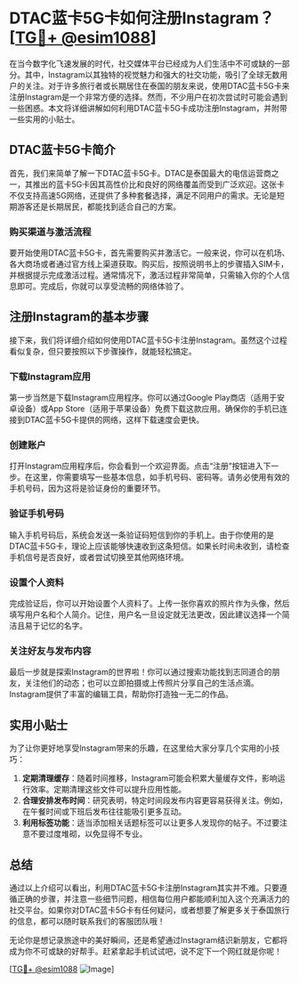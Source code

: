 # DTAC蓝卡5G卡如何注册Instagram？[[TG💪+ @esim1088](https://t.me/s/esim1088)]

在当今数字化飞速发展的时代，社交媒体平台已经成为人们生活中不可或缺的一部分。其中，Instagram以其独特的视觉魅力和强大的社交功能，吸引了全球无数用户的关注。对于许多旅行者或长期居住在泰国的朋友来说，使用DTAC蓝卡5G卡来注册Instagram是一个非常方便的选择。然而，不少用户在初次尝试时可能会遇到一些困惑。本文将详细讲解如何利用DTAC蓝卡5G卡成功注册Instagram，并附带一些实用的小贴士。

## DTAC蓝卡5G卡简介

首先，我们来简单了解一下DTAC蓝卡5G卡。DTAC是泰国最大的电信运营商之一，其推出的蓝卡5G卡因其高性价比和良好的网络覆盖而受到广泛欢迎。这张卡不仅支持高速5G网络，还提供了多种套餐选择，满足不同用户的需求。无论是短期游客还是长期居民，都能找到适合自己的方案。

### 购买渠道与激活流程

要开始使用DTAC蓝卡5G卡，首先需要购买并激活它。一般来说，你可以在机场、各大商场或者通过官方线上渠道获取。购买后，按照说明书上的步骤插入SIM卡，并根据提示完成激活过程。通常情况下，激活过程非常简单，只需输入你的个人信息即可。完成后，你就可以享受流畅的网络体验了。

## 注册Instagram的基本步骤

接下来，我们将详细介绍如何使用DTAC蓝卡5G卡注册Instagram。虽然这个过程看似复杂，但只要按照以下步骤操作，就能轻松搞定。

### 下载Instagram应用

第一步当然是下载Instagram应用程序。你可以通过Google Play商店（适用于安卓设备）或App Store（适用于苹果设备）免费下载这款应用。确保你的手机已连接到DTAC蓝卡5G卡提供的网络，这样下载速度会更快。

### 创建账户

打开Instagram应用程序后，你会看到一个欢迎界面。点击“注册”按钮进入下一步。在这里，你需要填写一些基本信息，如手机号码、密码等。请务必使用有效的手机号码，因为这将是验证身份的重要环节。

### 验证手机号码

输入手机号码后，系统会发送一条验证码短信到你的手机上。由于你使用的是DTAC蓝卡5G卡，理论上应该能够快速收到这条短信。如果长时间未收到，请检查手机信号是否良好，或者尝试切换至其他网络环境。

### 设置个人资料

完成验证后，你可以开始设置个人资料了。上传一张你喜欢的照片作为头像，然后填写用户名和个人简介。记住，用户名一旦设定就无法更改，因此建议选择一个简洁且易于记忆的名字。

### 关注好友与发布内容

最后一步就是探索Instagram的世界啦！你可以通过搜索功能找到志同道合的朋友，关注他们的动态；也可以立即拍摄或上传照片分享自己的生活点滴。Instagram提供了丰富的编辑工具，帮助你打造独一无二的作品。

## 实用小贴士

为了让你更好地享受Instagram带来的乐趣，在这里给大家分享几个实用的小技巧：

1. **定期清理缓存**：随着时间推移，Instagram可能会积累大量缓存文件，影响运行效率。定期清理这些文件可以提升应用性能。
2. **合理安排发布时间**：研究表明，特定时间段发布内容更容易获得关注。例如，在午餐时间或下班后发布往往能吸引更多互动。
3. **利用标签功能**：适当添加相关话题标签可以让更多人发现你的帖子。不过要注意不要过度堆砌，以免显得不专业。

## 总结

通过以上介绍可以看出，利用DTAC蓝卡5G卡注册Instagram其实并不难。只要遵循正确的步骤，并注意一些细节问题，相信每位用户都能顺利加入这个充满活力的社交平台。如果你对DTAC蓝卡5G卡有任何疑问，或者想要了解更多关于泰国旅行的信息，都可以随时联系我们的客服团队哦！

无论你是想记录旅途中的美好瞬间，还是希望通过Instagram结识新朋友，它都将成为你不可或缺的好帮手。赶紧拿起手机试试吧，说不定下一个网红就是你呢！

[[TG💪+ @esim1088](https://t.me/s/esim1088) ![Image](https://i.postimg.cc/4NQfJmqS/Snipaste-2025-05-13-00-14-12.png)]